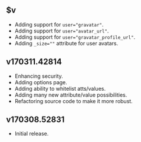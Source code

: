 ## $v

- Adding support for `user="gravatar"`.
- Adding support for `user="avatar_url"`.
- Adding support for `user="gravatar_profile_url"`.
- Adding `_size=""` attribute for user avatars.

## v170311.42814

- Enhancing security.
- Adding options page.
- Adding ability to whitelist atts/values.
- Adding many new attribute/value possibilities.
- Refactoring source code to make it more robust.

## v170308.52831

- Initial release.
